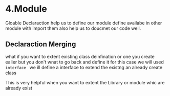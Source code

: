 # 4.Module

Gloable Declaraction help us to define our module define availabe in other module with import them also help us to doucmet our code well.

## Declaraction Merging

what if you want to extent existing class deinfination or one you create ealier but you don't wnat to go back and define it
for this case we will used `interface `
we ill define a interface to extend the existng an already create class

This is very helpful when you want to extent the Library or module whic are already exist

